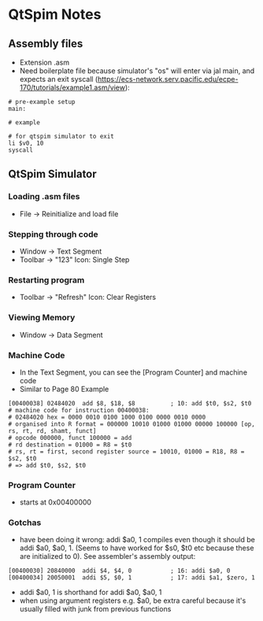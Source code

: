 # QtSpim Notes

## Assembly files

- Extension .asm
- Need boilerplate file because simulator's "os" will enter via jal main, and expects an exit syscall (https://ecs-network.serv.pacific.edu/ecpe-170/tutorials/example1.asm/view):

```
# pre-example setup
main:

# example

# for qtspim simulator to exit
li $v0, 10
syscall
```

## QtSpim Simulator

### Loading .asm files

- File -> Reinitialize and load file

### Stepping through code

- Window -> Text Segment
- Toolbar -> "123" Icon: Single Step

### Restarting program

- Toolbar -> "Refresh" Icon: Clear Registers

### Viewing Memory

- Window -> Data Segment

### Machine Code

- In the Text Segment, you can see the [Program Counter] and machine code
- Similar to Page 80 Example

```
[00400038] 02484020  add $8, $18, $8          ; 10: add $t0, $s2, $t0
# machine code for instruction 00400038:
# 02484020 hex = 0000 0010 0100 1000 0100 0000 0010 0000
# organised into R format = 000000 10010 01000 01000 00000 100000 [op, rs, rt, rd, shamt, funct]
# opcode 000000, funct 100000 = add
# rd destination = 01000 = R8 = $t0
# rs, rt = first, second register source = 10010, 01000 = R18, R8 = $s2, $t0
# => add $t0, $s2, $t0
```

### Program Counter

- starts at 0x00400000

### Gotchas

- have been doing it wrong: addi $a0, 1 compiles even though it should be addi $a0, \$a0, 1. (Seems to have worked for $s0, $t0 etc because these are initialized to 0). See assembler's assembly output:

```
[00400030] 20840000  addi $4, $4, 0           ; 16: addi $a0, 0
[00400034] 20050001  addi $5, $0, 1           ; 17: addi $a1, $zero, 1
```

- addi $a0, 1 is shorthand for addi $a0, \$a0, 1
- when using argument registers e.g. \$a0, be extra careful because it's usually filled with junk from previous functions
